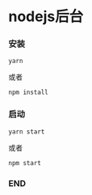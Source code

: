 # nodejs后台

### 安装

```$xslt
yarn
```

或者

```$xslt
npm install
```

### 启动

```$xslt
yarn start
```
或者
```$xslt
npm start
```

### END